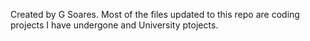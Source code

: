 Created by G Soares.
Most of the files updated to this repo are coding projects I have undergone and University ptojects.
